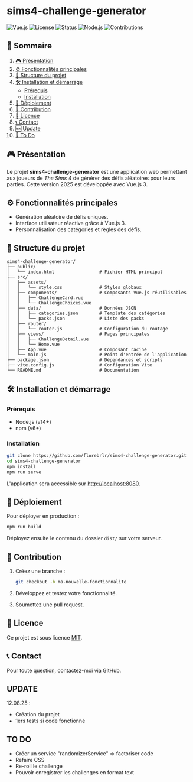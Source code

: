 # sims4-challenge-generator

![Vue.js](https://img.shields.io/badge/Vue.js-3.x-42b883?logo=vue.js&logoColor=white)
![License](https://img.shields.io/badge/License-MIT-blue)
![Status](https://img.shields.io/badge/Status-En%20développement-orange)
![Node.js](https://img.shields.io/badge/Node.js-14%2B-green?logo=node.js&logoColor=white)
![Contributions](https://img.shields.io/badge/Contributions-Bienvenues-brightgreen)  

## 📑 Sommaire
1. [🎮 Présentation](#-présentation)
2. [⚙️ Fonctionnalités principales](#️-fonctionnalités-principales)
3. [📂 Structure du projet](#-structure-du-projet)
4. [🛠️ Installation et démarrage](#️-installation-et-démarrage)
   - [Prérequis](#prérequis)
   - [Installation](#installation)
5. [🚀 Déploiement](#-déploiement)
6. [🧪 Contribution](#-contribution)
7. [📄 Licence](#-licence)
8. [📞 Contact](#-contact)
9. [🆕 Update](#update)
10. [📝 To Do](#to-do)
## 🎮 Présentation

Le projet **sims4-challenge-generator** est une application web permettant aux joueurs de *The Sims 4* de générer des défis aléatoires pour leurs parties. Cette version 2025 est développée avec Vue.js 3.

## ⚙️ Fonctionnalités principales

- Génération aléatoire de défis uniques.
- Interface utilisateur réactive grâce à Vue.js 3.
- Personnalisation des catégories et règles des défis.

## 📂 Structure du projet

```
sims4-challenge-generator/
├── public/
│   └── index.html                 # Fichier HTML principal
├── src/
│   ├── assets/
│   │   └── style.css              # Styles globaux
│   ├── components/                # Composants Vue.js réutilisables
│   │   ├── ChallengeCard.vue
│   │   └── ChallengeChoices.vue
│   ├── data/                      # Données JSON
│   │   ├── categories.json        # Template des catégories
│   │   └── packs.json             # Liste des packs
│   ├── router/
│   │   └── router.js              # Configuration du routage
│   ├── views/                     # Pages principales
│   │   ├── ChallengeDetail.vue
│   │   └── Home.vue
│   ├── App.vue                    # Composant racine
│   └── main.js                    # Point d'entrée de l'application
├── package.json                   # Dépendances et scripts
├── vite.config.js                 # Configuration Vite
└── README.md                      # Documentation
```

## 🛠️ Installation et démarrage

### Prérequis

- Node.js (v14+)
- npm (v6+)

### Installation

```bash
git clone https://github.com/florebrlr/sims4-challenge-generator.git
cd sims4-challenge-generator
npm install
npm run serve
```

L'application sera accessible sur [http://localhost:8080](http://localhost:8080).

## 🚀 Déploiement

Pour déployer en production :

```bash
npm run build
```

Déployez ensuite le contenu du dossier `dist/` sur votre serveur.

## 🧪 Contribution

1. Créez une branche :

   ```bash
   git checkout -b ma-nouvelle-fonctionnalite
   ```

2. Développez et testez votre fonctionnalité.
3. Soumettez une pull request.

## 📄 Licence

Ce projet est sous licence [MIT](https://opensource.org/licenses/MIT).

## 📞 Contact

Pour toute question, contactez-moi via GitHub.


## UPDATE
12.08.25 :  
- Création du projet  
- 1ers tests si code fonctionne  

## TO DO  
- Créer un service "randomizerService" => factoriser code
- Refaire CSS  
- Re-roll le challenge  
- Pouvoir enregistrer les challenges en format text  
